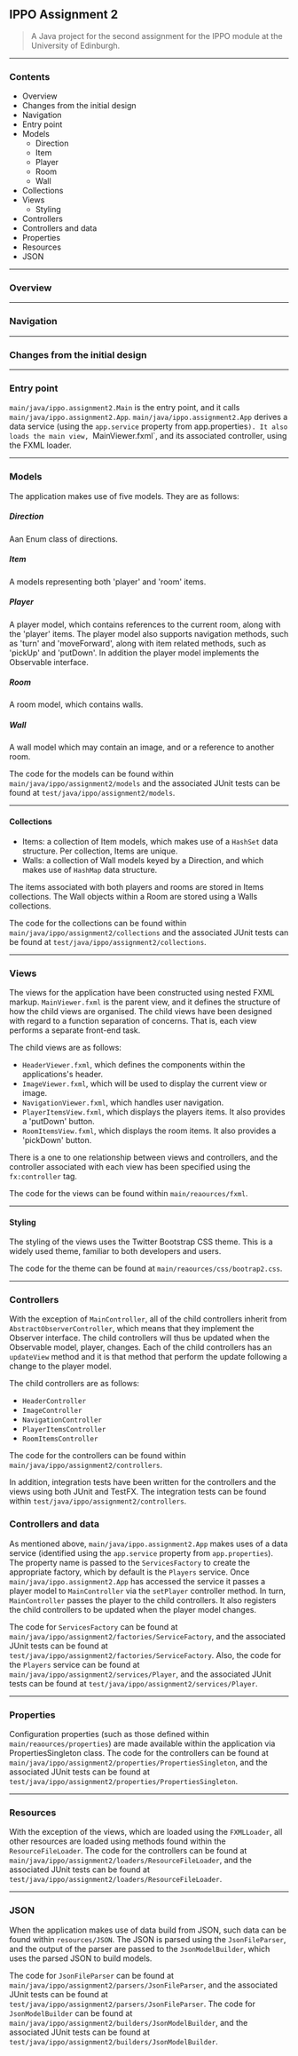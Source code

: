 ## IPPO Assignment 2

> A Java project for the second assignment for the IPPO module at the University of Edinburgh.

---

### Contents

- Overview
- Changes from the initial design
- Navigation
- Entry point
- Models
   - Direction
   - Item
   - Player
   - Room
   - Wall
 - Collections
- Views
  - Styling
- Controllers
- Controllers and data
- Properties
- Resources
- JSON

---

### Overview

---

### Navigation

---

### Changes from the initial design

---

### Entry point

`main/java/ippo.assignment2.Main` is the entry point, and it calls `main/java/ippo.assignment2.App`.
`main/java/ippo.assignment2.App` derives a data service (using the `app.service` property from app.properties`).
It also loads the main view, `MainViewer.fxml`, and its associated controller, using the FXML loader.

---

### Models

The application makes use of five models. They are as follows:

##### Direction

Aan Enum class of directions.


##### Item

A models representing both 'player' and 'room' items.

##### Player

A player model, which contains references to the current room, along with the 'player' items.
The player model also supports navigation methods, such as 'turn' and 'moveForward', along with 
item related methods, such as 'pickUp' and 'putDown'. 
In addition the player model implements the Observable interface.
          
##### Room

A room model, which contains walls.

##### Wall

A wall model which may contain an image, and or a reference to another room.

The code for the models can be found within `main/java/ippo/assignment2/models` and the associated JUnit tests can be found at `test/java/ippo/assignment2/models`.

---

#### Collections

- Items: a collection of Item models, which makes use of a `HashSet` data structure. Per collection, Items are unique. 
- Walls: a collection of Wall models keyed by a Direction, and which makes use of `HashMap` data structure.

The items associated with both players and rooms are stored in Items collections.
The Wall objects within a Room are stored using a Walls collections. 

The code for the collections can be found within `main/java/ippo/assignment2/collections` and the associated JUnit tests can be found at `test/java/ippo/assignment2/collections`.

---

### Views

The views for the application have been constructed using nested FXML markup.
`MainViewer.fxml` is the parent view, and it defines the structure of how the child views are organised.
The child views have been designed with regard to a function separation of concerns. That is, each view performs a separate front-end task.

The child views are as follows:
- `HeaderViewer.fxml`, which defines the components within the applications's header.
- `ImageViewer.fxml`, which will be used to display the current view or image.
- `NavigationViewer.fxml`, which handles user navigation.
- `PlayerItemsView.fxml`, which displays the players items. It also provides a 'putDown' button.
- `RoomItemsView.fxml`, which displays the room items. It also provides a 'pickDown' button.

There is a one to one relationship between views and controllers, and the controller associated with each view has been specified using the `fx:controller` tag.

The code for the views can be found within `main/reaources/fxml`. 

---

#### Styling

The styling of the views uses the Twitter Bootstrap CSS theme. This is a widely used theme, familiar to both developers and users. 

The code for the theme can be found at `main/reaources/css/bootrap2.css`. 

---

### Controllers

With the exception of `MainController`, all of the child controllers inherit from `AbstractObserverController`, which means that they implement the Observer interface.
The child controllers will thus be updated when the Observable model, player, changes.
Each of the child controllers has an `updateView` method and it is that method that perform the update following a change to the player model.

The child controllers are as follows:
- `HeaderController`
- `ImageController`
- `NavigationController`
- `PlayerItemsController`
- `RoomItemsController`

The code for the controllers can be found within `main/java/ippo/assignment2/controllers`.

In addition, integration tests have been written for the controllers and the views using both JUnit and TestFX.
The integration tests can be found within `test/java/ippo/assignment2/controllers`.

### Controllers and data

As mentioned above, `main/java/ippo.assignment2.App` makes uses of a data service (identified using the `app.service` property from `app.properties`).
The property name is passed to the `ServicesFactory` to create the appropriate factory, which by default is the `Players` service.
Once `main/java/ippo.assignment2.App` has accessed the service it passes a player model to `MainController` via the `setPlayer` controller method.
In turn, `MainController` passes the player to the child controllers. It also registers the child controllers to be updated when the player model changes.

The code for `ServicesFactory` can be found at `main/java/ippo/assignment2/factories/ServiceFactory`, and the associated JUnit tests can be found at `test/java/ippo/assignment2/factories/ServiceFactory`.
Also, the code for the `Players` service can be found at `main/java/ippo/assignment2/services/Player`, and the associated JUnit tests can be found at `test/java/ippo/assignment2/services/Player`.

---

### Properties

Configuration properties (such as those defined within `main/reaources/properties`) are made available within the application via PropertiesSingleton class.
The code for the controllers can be found at `main/java/ippo/assignment2/properties/PropertiesSingleton`, and the associated JUnit tests can be found at `test/java/ippo/assignment2/properties/PropertiesSingleton`.

---

### Resources

With the exception of the views, which are loaded using the `FXMLLoader`, all other resources are loaded using methods found within the `ResourceFileLoader`.
The code for the controllers can be found at `main/java/ippo/assignment2/loaders/ResourceFileLoader`, and the associated JUnit tests can be found at `test/java/ippo/assignment2/loaders/ResourceFileLoader`.

---

### JSON

When the application makes use of data build from JSON, such data can be found within `resources/JSON`.
The JSON is parsed using the `JsonFileParser`, and the output of the parser are passed to the `JsonModelBuilder`,
which uses the parsed JSON to build models.

The code for `JsonFileParser` can be found at `main/java/ippo/assignment2/parsers/JsonFileParser`, and the associated JUnit tests can be found at `test/java/ippo/assignment2/parsers/JsonFileParser`.
The code for `JsonModelBuilder` can be found at `main/java/ippo/assignment2/builders/JsonModelBuilder`, and the associated JUnit tests can be found at `test/java/ippo/assignment2/builders/JsonModelBuilder`.
